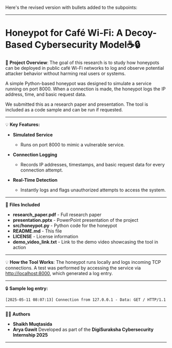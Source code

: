 Here's the revised version with bullets added to the subpoints:

---

# Honeypot for Café Wi-Fi: A Decoy-Based Cybersecurity Model☕️🔒

📌 **Project Overview**:
The goal of this research is to study how honeypots can be deployed in public café Wi-Fi networks to log and observe potential attacker behavior without harming real users or systems.

A simple Python-based honeypot was designed to simulate a service running on port 8000. When a connection is made, the honeypot logs the IP address, time, and basic request data.

We submitted this as a research paper and presentation. The tool is included as a code sample and can be run if requested.

---

💡 **Key Features:**

* **Simulated Service**

  * Runs on port 8000 to mimic a vulnerable service.
* **Connection Logging**

  * Records IP addresses, timestamps, and basic request data for every connection attempt.
* **Real-Time Detection**

  * Instantly logs and flags unauthorized attempts to access the system.

---

📁 **Files Included**

* **research\_paper.pdf** - Full research paper
* **presentation.pptx** - PowerPoint presentation of the project
* **src/honeypot.py** - Python code for the honeypot
* **README.md** - This file
* **LICENSE** - License information
* **demo\_video\_link.txt** - Link to the demo video showcasing the tool in action

---

💡 **How the Tool Works**:
The honeypot runs locally and logs incoming TCP connections. A test was performed by accessing the service via [http://localhost:8000](http://localhost:8000), which generated a log entry.

---

🔒 **Sample log entry:**

```
[2025-05-11 08:07:13] Connection from 127.0.0.1 - Data: GET / HTTP/1.1
```

---

🙋‍♀️ **Authors**

* **Shaikh Muqtasida**
* **Arya Gawit**
  Developed as part of the **DigiSuraksha Cybersecurity Internship 2025**

---

